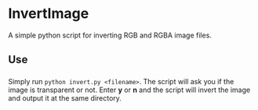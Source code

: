 # InvertImage
A simple python script for inverting RGB and RGBA image files.

## Use
#####
Simply run ```python invert.py <filename>```. The script will ask you if the image is transparent or not. Enter **y** or **n** and the script will invert the image and output it at the same directory.
